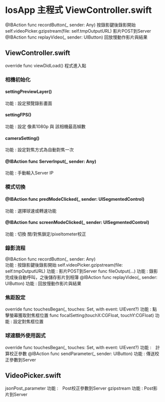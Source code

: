 # IosApp  主程式 ViewController.swift
@IBAction func recordButton(_ sender: Any)           按錄影鍵後錄影開始
self.videoPicker.gzipstream(file: self.tmpOutputURL) 影片POST到Server
@IBAction func replayVideo(_ sender: UIButton)       回放慢動作影片與結果

## ViewController.swift
override func viewDidLoad() 程式進入點

### 相機初始化
#### settingPreviewLayer()
功能 : 設定預覽錄影畫面

#### settingFPS()
功能 : 設定 像素1080p 與 該相機最高幀數

#### cameraSetting()
功能 : 設定對焦方式為自動對焦一次

#### @IBAction func ServerInput(_ sender: Any)
功能 : 手動輸入Server IP

### 模式切換
#### @IBAction func predModeClicked(_ sender: UISegmentedControl) 
功能 : 選擇球速或轉速功能 

#### @IBAction func screenModeClicked(_ sender: UISegmentedControl) 
功能 : 切換 關/對焦鎖定/pixeltometer校正

### 錄影流程
@IBAction func recordButton(_ sender: Any)  
功能 : 按錄影鍵後錄影開始
self.videoPicker.gzipstream(file: self.tmpOutputURL)
功能 : 影片POST到Server
func fileOutput(...)
功能 : 錄影完成後自動呼叫，之後儲存影片到相簿
@IBAction func replayVideo(_ sender: UIButton)
功能 : 回放慢動作影片與結果

### 焦距設定
override func touchesBegan(_ touches: Set<UITouch>, with event: UIEvent?)
功能 : 點擊螢幕獲取對焦框位置
func focalSetting(touchX:CGFloat, touchY:CGFloat)
功能 : 設定對焦框位置
  
### 球速額外使用函式
override func touchesBegan(_ touches: Set<UITouch>, with event: UIEvent?)
功能 :　計算校正參數
@IBAction func sendParameter(_ sender: UIButton) 
功能 : 傳送校正參數到Server
  
## VideoPicker.swift

jsonPost_parameter
功能 :　Post校正參數到Server
gzipstream
功能 : Post影片到Server  
